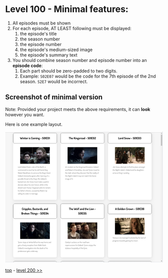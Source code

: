 # Level 100 - Minimal features:

1. All episodes must be shown
1. For each episode, AT LEAST following must be displayed:
   1. the episode's title
   1. the season number
   1. the episode number
   1. the episode's medium-sized image
   1. the episode's summary text
1. You should combine season number and episode number into an **episode code**:
   1. Each part should be zero-padded to two digits.
   1. Example: `S02E07` would be the code for the 7th episode of the 2nd season. `S2E7` would be incorrect.

## Screenshot of minimal version

Note: Provided your project meets the above requirements, it can **look** however you want.

Here is one example layout.

![Example Screenshot](./example-screenshots/example-level-100.png)

[top](./readme.md) - [level 200 >>](./level-200.md)
